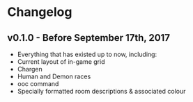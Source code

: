 Changelog
=========

v0.1.0 - Before September 17th, 2017
------------------------------------
* Everything that has existed up to now, including:
 * Current layout of in-game grid
 * Chargen
 * Human and Demon races
 * ooc command
 * Specially formatted room descriptions & associated colour